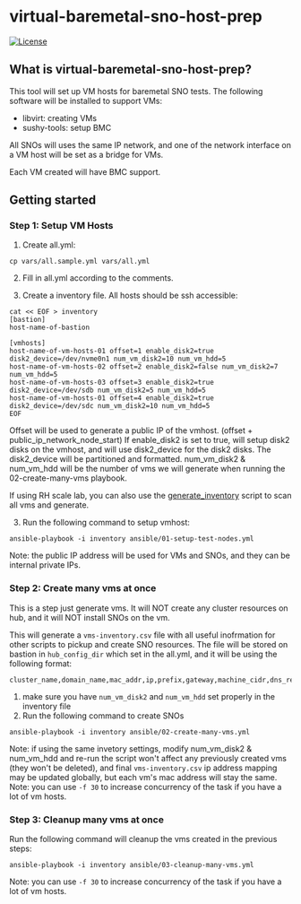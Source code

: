 # virtual-baremetal-sno-host-prep

[![License](https://img.shields.io/:license-apache-blue.svg)](http://www.apache.org/licenses/LICENSE-2.0.html)

## What is virtual-baremetal-sno-host-prep?

This tool will set up VM hosts for baremetal SNO tests. The following software will be installed to support VMs:
- libvirt: creating VMs
- sushy-tools: setup BMC

All SNOs will uses the same IP network, and one of the network interface on a VM host will be set as a bridge for VMs.

Each VM created will have BMC support.

## Getting started

### Step 1: Setup VM Hosts

1. Create all.yml:
```
cp vars/all.sample.yml vars/all.yml
```

2. Fill in all.yml according to the comments.

3. Create a inventory file. All hosts should be ssh accessible:
```
cat << EOF > inventory
[bastion]
host-name-of-bastion

[vmhosts]
host-name-of-vm-hosts-01 offset=1 enable_disk2=true disk2_device=/dev/nvme0n1 num_vm_disk2=10 num_vm_hdd=5
host-name-of-vm-hosts-02 offset=2 enable_disk2=false num_vm_disk2=7 num_vm_hdd=5
host-name-of-vm-hosts-03 offset=3 enable_disk2=true disk2_device=/dev/sdb num_vm_disk2=5 num_vm_hdd=5
host-name-of-vm-hosts-01 offset=4 enable_disk2=true disk2_device=/dev/sdc num_vm_disk2=10 num_vm_hdd=5
EOF
```
   Offset will be used to generate a public IP of the vmhost. (offset + public_ip_network_node_start)
   If enable_disk2 is set to true, will setup disk2 disks on the vmhost, and will use disk2_device for the disk2 disks. The disk2_device will be partitioned and formatted.
   num_vm_disk2 & num_vm_hdd will be the number of vms we will generate when running the 02-create-many-vms playbook.

   If using RH scale lab, you can also use the [generate_inventory](generate_inventory/README.md) script to scan all vms and generate.


3. Run the following command to setup vmhost:
```
ansible-playbook -i inventory ansible/01-setup-test-nodes.yml
```

Note: the public IP address will be used for VMs and SNOs, and they can be internal private IPs.

### Step 2: Create many vms at once
This is a step just generate vms. It will NOT create any cluster resources on hub, and it will NOT install SNOs on the vm.

This will generate a `vms-inventory.csv` file with all useful inofrmation for other scripts to pickup and create SNO resources.
The file will be stored on bastion in `hub_config_dir` which set in the all.yml, and it will be using the following format:
```
cluster_name,domain_name,mac_addr,ip,prefix,gateway,machine_cidr,dns_resolver,bmc_addr,bmc_username,bmc_password
```

1. make sure you have `num_vm_disk2` and `num_vm_hdd` set properly in the inventory file
2. Run the following command to create SNOs
```
ansible-playbook -i inventory ansible/02-create-many-vms.yml
```

Note: if using the same invetory settings, modify num_vm_disk2 & num_vm_hdd and re-run the script won't affect any previously created vms (they won't be deleted), and final `vms-inventory.csv` ip address mapping may be updated globally, but each vm's mac address will stay the same.
Note: you can use `-f 30` to increase concurrency of the task if you have a lot of vm hosts.

### Step 3: Cleanup many vms at once
Run the following command will cleanup the vms created in the previous steps:
```
ansible-playbook -i inventory ansible/03-cleanup-many-vms.yml
```

Note: you can use `-f 30` to increase concurrency of the task if you have a lot of vm hosts.